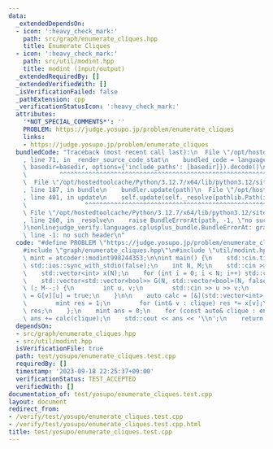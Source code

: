 ```yaml
---
data:
  _extendedDependsOn:
  - icon: ':heavy_check_mark:'
    path: src/graph/enumerate_cliques.hpp
    title: Enumerate Cliques
  - icon: ':heavy_check_mark:'
    path: src/util/modint.hpp
    title: modint (input/output)
  _extendedRequiredBy: []
  _extendedVerifiedWith: []
  _isVerificationFailed: false
  _pathExtension: cpp
  _verificationStatusIcon: ':heavy_check_mark:'
  attributes:
    '*NOT_SPECIAL_COMMENTS*': ''
    PROBLEM: https://judge.yosupo.jp/problem/enumerate_cliques
    links:
    - https://judge.yosupo.jp/problem/enumerate_cliques
  bundledCode: "Traceback (most recent call last):\n  File \"/opt/hostedtoolcache/Python/3.12.7/x64/lib/python3.12/site-packages/onlinejudge_verify/documentation/build.py\"\
    , line 71, in _render_source_code_stat\n    bundled_code = language.bundle(stat.path,\
    \ basedir=basedir, options={'include_paths': [basedir]}).decode()\n          \
    \         ^^^^^^^^^^^^^^^^^^^^^^^^^^^^^^^^^^^^^^^^^^^^^^^^^^^^^^^^^^^^^^^^^^^^^^^^^^^^^^^^^\n\
    \  File \"/opt/hostedtoolcache/Python/3.12.7/x64/lib/python3.12/site-packages/onlinejudge_verify/languages/cplusplus.py\"\
    , line 187, in bundle\n    bundler.update(path)\n  File \"/opt/hostedtoolcache/Python/3.12.7/x64/lib/python3.12/site-packages/onlinejudge_verify/languages/cplusplus_bundle.py\"\
    , line 401, in update\n    self.update(self._resolve(pathlib.Path(included), included_from=path))\n\
    \                ^^^^^^^^^^^^^^^^^^^^^^^^^^^^^^^^^^^^^^^^^^^^^^^^^^^^^^^^^\n \
    \ File \"/opt/hostedtoolcache/Python/3.12.7/x64/lib/python3.12/site-packages/onlinejudge_verify/languages/cplusplus_bundle.py\"\
    , line 260, in _resolve\n    raise BundleErrorAt(path, -1, \"no such header\"\
    )\nonlinejudge_verify.languages.cplusplus_bundle.BundleErrorAt: graph/enumerate_cliques.hpp:\
    \ line -1: no such header\n"
  code: "#define PROBLEM \"https://judge.yosupo.jp/problem/enumerate_cliques\"\n\n\
    #include \"graph/enumerate_cliques.hpp\"\n#include \"util/modint.hpp\"\n\nusing\
    \ mint = atcoder::modint998244353;\n\nint main() {\n    std::cin.tie(0);\n   \
    \ std::ios::sync_with_stdio(false);\n    int N, M;\n    std::cin >> N >> M;\n\
    \    std::vector<int> x(N);\n    for (int i = 0; i < N; i++) std::cin >> x[i];\n\
    \    std::vector<std::vector<bool>> G(N, std::vector<bool>(N, false));\n    for\
    \ (; M--;) {\n        int u, v;\n        std::cin >> u >> v;\n        G[u][v]\
    \ = G[v][u] = true;\n    }\n\n    auto calc = [&](std::vector<int> clique) {\n\
    \        mint res = 1;\n        for (int& v : clique) res *= x[v];\n        return\
    \ res;\n    };\n    mint ans = 0;\n    for (const auto& clique : enumerate_cliques(G))\
    \ ans += calc(clique);\n    std::cout << ans << '\\n';\n    return 0;\n}"
  dependsOn:
  - src/graph/enumerate_cliques.hpp
  - src/util/modint.hpp
  isVerificationFile: true
  path: test/yosupo/enumerate_cliques.test.cpp
  requiredBy: []
  timestamp: '2023-09-18 22:25:37+09:00'
  verificationStatus: TEST_ACCEPTED
  verifiedWith: []
documentation_of: test/yosupo/enumerate_cliques.test.cpp
layout: document
redirect_from:
- /verify/test/yosupo/enumerate_cliques.test.cpp
- /verify/test/yosupo/enumerate_cliques.test.cpp.html
title: test/yosupo/enumerate_cliques.test.cpp
---
```

